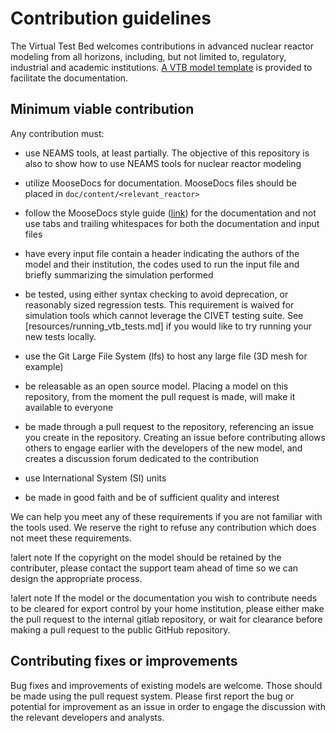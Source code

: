 # Contribution guidelines

The Virtual Test Bed welcomes contributions in advanced nuclear reactor modeling from all horizons,
including, but not limited to, regulatory, industrial and academic institutions.
[A VTB model template](template.md) is provided to facilitate the documentation.

## Minimum viable contribution

Any contribution must:

- use NEAMS tools, at least partially. The objective of this repository is also to show how to use NEAMS tools for nuclear reactor
  modeling

- utilize MooseDocs for documentation. MooseDocs files should be placed in `doc/content/<relevant_reactor>`

- follow the MooseDocs style guide ([link](https://mooseframework.inl.gov/python/MooseDocs/standards.html)) for the documentation
  and not use tabs and trailing whitespaces for both the documentation and input files

- have every input file contain a header indicating the authors of the model and their institution, the codes used to run
  the input file and briefly summarizing the simulation performed

- be tested, using either syntax checking to avoid deprecation, or reasonably sized regression tests. This
  requirement is waived for simulation tools which cannot leverage the CIVET testing suite.
  See [resources/running_vtb_tests.md] if you would like to try running your new tests locally.

- use the Git Large File System (lfs) to host any large file (3D mesh for example)

- be releasable as an open source model. Placing a model on this repository, from the moment the pull request is made,
  will make it available to everyone

- be made through a pull request to the repository, referencing an issue you create in the repository. Creating an issue before
  contributing allows others to engage earlier with the developers of the new model, and creates a discussion forum
  dedicated to the contribution

- use International System (SI) units

- be made in good faith and be of sufficient quality and interest


We can help you meet any of these requirements if you are not familiar with the tools used.
We reserve the right to refuse any contribution which does not meet these requirements.

!alert note
If the copyright on the model should be retained by the contributer, please contact the support
team ahead of time so we can design the appropriate process.

!alert note
If the model or the documentation you wish to contribute needs to be cleared for export control
by your home institution, please either make the pull request to the internal gitlab repository,
or wait for clearance before making a pull request to the public GitHub repository.

## Contributing fixes or improvements

Bug fixes and improvements of existing models are welcome. Those should be made using the pull request system.
Please first report the bug or potential for improvement as an issue in order to engage the discussion
with the relevant developers and analysts.
